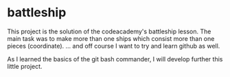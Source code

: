 # battleship
This project is the solution of the codeacademy's battleship lesson.
The main task was to make more than one ships which consist more than one pieces (coordinate).
... and off course I want to try and learn github as well.

As I learned the basics of the git bash commander, I will develop further this little project.
